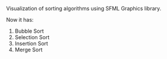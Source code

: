 Visualization of sorting algorithms using SFML Graphics library.

Now it has:
1) Bubble Sort
2) Selection Sort
3) Insertion Sort
4) Merge Sort